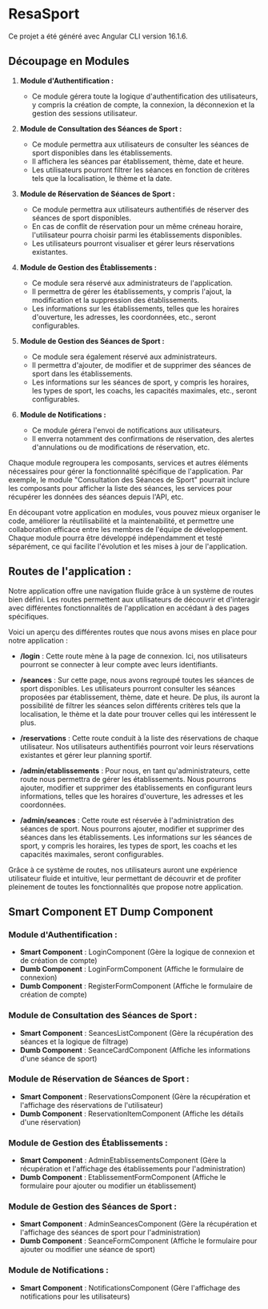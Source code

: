 # ResaSport

Ce projet a été généré avec Angular CLI version 16.1.6.

## Découpage en Modules

1. **Module d'Authentification :**
   - Ce module gérera toute la logique d'authentification des utilisateurs, y compris la création de compte, la connexion, la déconnexion et la gestion des sessions utilisateur.

2. **Module de Consultation des Séances de Sport :**
   - Ce module permettra aux utilisateurs de consulter les séances de sport disponibles dans les établissements.
   - Il affichera les séances par établissement, thème, date et heure.
   - Les utilisateurs pourront filtrer les séances en fonction de critères tels que la localisation, le thème et la date.

3. **Module de Réservation de Séances de Sport :**
   - Ce module permettra aux utilisateurs authentifiés de réserver des séances de sport disponibles.
   - En cas de conflit de réservation pour un même créneau horaire, l'utilisateur pourra choisir parmi les établissements disponibles.
   - Les utilisateurs pourront visualiser et gérer leurs réservations existantes.

4. **Module de Gestion des Établissements :**
   - Ce module sera réservé aux administrateurs de l'application.
   - Il permettra de gérer les établissements, y compris l'ajout, la modification et la suppression des établissements.
   - Les informations sur les établissements, telles que les horaires d'ouverture, les adresses, les coordonnées, etc., seront configurables.

5. **Module de Gestion des Séances de Sport :**
   - Ce module sera également réservé aux administrateurs.
   - Il permettra d'ajouter, de modifier et de supprimer des séances de sport dans les établissements.
   - Les informations sur les séances de sport, y compris les horaires, les types de sport, les coachs, les capacités maximales, etc., seront configurables.

6. **Module de Notifications :**
   - Ce module gérera l'envoi de notifications aux utilisateurs.
   - Il enverra notamment des confirmations de réservation, des alertes d'annulations ou de modifications de réservation, etc.

Chaque module regroupera les composants, services et autres éléments nécessaires pour gérer la fonctionnalité spécifique de l'application. Par exemple, le module "Consultation des Séances de Sport" pourrait inclure les composants pour afficher la liste des séances, les services pour récupérer les données des séances depuis l'API, etc.

En découpant votre application en modules, vous pouvez mieux organiser le code, améliorer la réutilisabilité et la maintenabilité, et permettre une collaboration efficace entre les membres de l'équipe de développement. Chaque module pourra être développé indépendamment et testé séparément, ce qui facilite l'évolution et les mises à jour de l'application.




## Routes de l'application :

Notre application offre une navigation fluide grâce à un système de routes bien défini. Les routes permettent aux utilisateurs de découvrir et d'interagir avec différentes fonctionnalités de l'application en accédant à des pages spécifiques.

Voici un aperçu des différentes routes que nous avons mises en place pour notre application :

- **/login** : Cette route mène à la page de connexion. Ici, nos utilisateurs pourront se connecter à leur compte avec leurs identifiants.

- **/seances** : Sur cette page, nous avons regroupé toutes les séances de sport disponibles. Les utilisateurs pourront consulter les séances proposées par établissement, thème, date et heure. De plus, ils auront la possibilité de filtrer les séances selon différents critères tels que la localisation, le thème et la date pour trouver celles qui les intéressent le plus.

- **/reservations** : Cette route conduit à la liste des réservations de chaque utilisateur. Nos utilisateurs authentifiés pourront voir leurs réservations existantes et gérer leur planning sportif.

- **/admin/etablissements** : Pour nous, en tant qu'administrateurs, cette route nous permettra de gérer les établissements. Nous pourrons ajouter, modifier et supprimer des établissements en configurant leurs informations, telles que les horaires d'ouverture, les adresses et les coordonnées.

- **/admin/seances** : Cette route est réservée à l'administration des séances de sport. Nous pourrons ajouter, modifier et supprimer des séances dans les établissements. Les informations sur les séances de sport, y compris les horaires, les types de sport, les coachs et les capacités maximales, seront configurables.

Grâce à ce système de routes, nos utilisateurs auront une expérience utilisateur fluide et intuitive, leur permettant de découvrir et de profiter pleinement de toutes les fonctionnalités que propose notre application.





## Smart Component ET Dump Component


### Module d'Authentification :
- **Smart Component** : LoginComponent (Gère la logique de connexion et de création de compte)
- **Dumb Component** : LoginFormComponent (Affiche le formulaire de connexion)
- **Dumb Component** : RegisterFormComponent (Affiche le formulaire de création de compte)

### Module de Consultation des Séances de Sport :
- **Smart Component** : SeancesListComponent (Gère la récupération des séances et la logique de filtrage)
- **Dumb Component** : SeanceCardComponent (Affiche les informations d'une séance de sport)

### Module de Réservation de Séances de Sport :
- **Smart Component** : ReservationsComponent (Gère la récupération et l'affichage des réservations de l'utilisateur)
- **Dumb Component** : ReservationItemComponent (Affiche les détails d'une réservation)

### Module de Gestion des Établissements :
- **Smart Component** : AdminEtablissementsComponent (Gère la récupération et l'affichage des établissements pour l'administration)
- **Dumb Component** : EtablissementFormComponent (Affiche le formulaire pour ajouter ou modifier un établissement)

### Module de Gestion des Séances de Sport :
- **Smart Component** : AdminSeancesComponent (Gère la récupération et l'affichage des séances de sport pour l'administration)
- **Dumb Component** : SeanceFormComponent (Affiche le formulaire pour ajouter ou modifier une séance de sport)

### Module de Notifications :
- **Smart Component** : NotificationsComponent (Gère l'affichage des notifications pour les utilisateurs)
